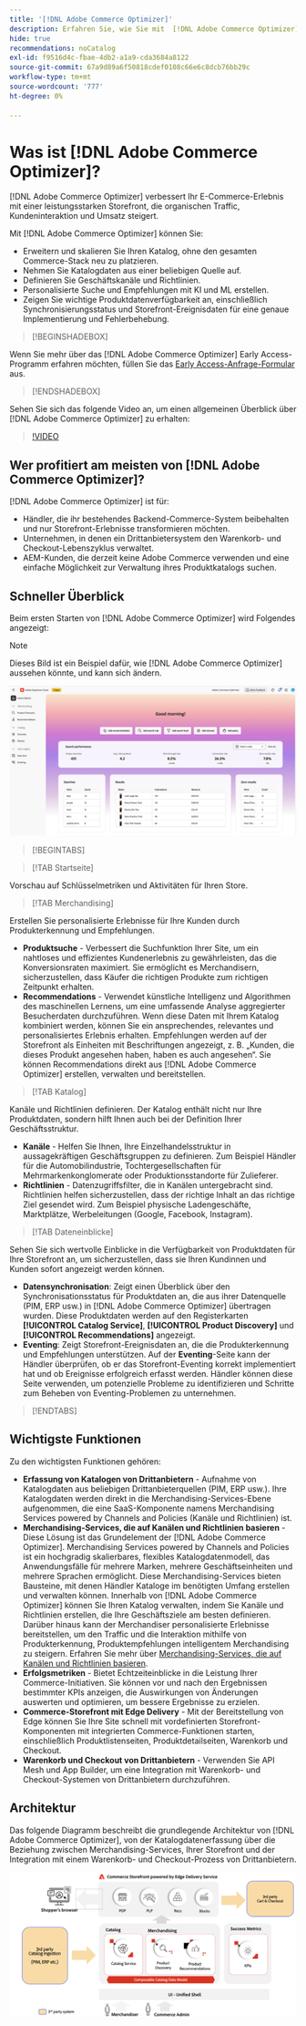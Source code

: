 ```yaml
---
title: '[!DNL Adobe Commerce Optimizer]'
description: Erfahren Sie, wie Sie mit  [!DNL Adobe Commerce Optimizer]  eine schnelle, leistungsstarke Storefront mit einem skalierbaren Katalog bereitstellen können, mit dem Sie Ihr vorhandenes E-Commerce-Backend optimieren können, indem Sie den Traffic erhöhen und höhere Interaktion und Konversion fördern.
hide: true
recommendations: noCatalog
exl-id: f9516d4c-fbae-4db2-a1a9-cda3684a8122
source-git-commit: 67a9d89a6f50818cdef0108c66e6c8dcb76bb29c
workflow-type: tm+mt
source-wordcount: '777'
ht-degree: 0%

---
```


# Was ist [!DNL Adobe Commerce Optimizer]?

[!DNL Adobe Commerce Optimizer] verbessert Ihr E-Commerce-Erlebnis mit einer leistungsstarken Storefront, die organischen Traffic, Kundeninteraktion und Umsatz steigert.

Mit [!DNL Adobe Commerce Optimizer] können Sie:

- Erweitern und skalieren Sie Ihren Katalog, ohne den gesamten Commerce-Stack neu zu platzieren.
- Nehmen Sie Katalogdaten aus einer beliebigen Quelle auf.
- Definieren Sie Geschäftskanäle und Richtlinien.
- Personalisierte Suche und Empfehlungen mit KI und ML erstellen.
- Zeigen Sie wichtige Produktdatenverfügbarkeit an, einschließlich Synchronisierungsstatus und Storefront-Ereignisdaten für eine genaue Implementierung und Fehlerbehebung.

>[!BEGINSHADEBOX]

Wenn Sie mehr über das [!DNL Adobe Commerce Optimizer] Early Access-Programm erfahren möchten, füllen Sie das [Early Access-Anfrage-Formular](https://forms.office.com/Pages/ResponsePage.aspx?id=Wht7-jR7h0OUrtLBeN7O4WOxhjY2doZPikS2hIbfmL5UMlhTMTYzVDhPQVFNTUFYUjJHNlRKTE5TWS4u) aus.

>[!ENDSHADEBOX]

Sehen Sie sich das folgende Video an, um einen allgemeinen Überblick über [!DNL Adobe Commerce Optimizer] zu erhalten:

>[!VIDEO](https://video.tv.adobe.com/v/3450226)

## Wer profitiert am meisten von [!DNL Adobe Commerce Optimizer]?

[!DNL Adobe Commerce Optimizer] ist für:

- Händler, die ihr bestehendes Backend-Commerce-System beibehalten und nur Storefront-Erlebnisse transformieren möchten.
- Unternehmen, in denen ein Drittanbietersystem den Warenkorb- und Checkout-Lebenszyklus verwaltet.
- AEM-Kunden, die derzeit keine Adobe Commerce verwenden und eine einfache Möglichkeit zur Verwaltung ihres Produktkatalogs suchen.

## Schneller Überblick

Beim ersten Starten von [!DNL Adobe Commerce Optimizer] wird Folgendes angezeigt:

>[!NOTE]
>
>Dieses Bild ist ein Beispiel dafür, wie [!DNL Adobe Commerce Optimizer] aussehen könnte, und kann sich ändern.

![[!DNL Adobe Commerce Optimizer] Benutzeroberfläche](assets/user-interface.png)

>[!BEGINTABS]

>[!TAB Startseite]

Vorschau auf Schlüsselmetriken und Aktivitäten für Ihren Store.

>[!TAB Merchandising]

Erstellen Sie personalisierte Erlebnisse für Ihre Kunden durch Produkterkennung und Empfehlungen.

- **Produktsuche** - Verbessert die Suchfunktion Ihrer Site, um ein nahtloses und effizientes Kundenerlebnis zu gewährleisten, das die Konversionsraten maximiert. Sie ermöglicht es Merchandisern, sicherzustellen, dass Käufer die richtigen Produkte zum richtigen Zeitpunkt erhalten.
- **Recommendations** - Verwendet künstliche Intelligenz und Algorithmen des maschinellen Lernens, um eine umfassende Analyse aggregierter Besucherdaten durchzuführen. Wenn diese Daten mit Ihrem Katalog kombiniert werden, können Sie ein ansprechendes, relevantes und personalisiertes Erlebnis erhalten. Empfehlungen werden auf der Storefront als Einheiten mit Beschriftungen angezeigt, z. B. „Kunden, die dieses Produkt angesehen haben, haben es auch angesehen“. Sie können Recommendations direkt aus [!DNL Adobe Commerce Optimizer] erstellen, verwalten und bereitstellen.

>[!TAB Katalog]

Kanäle und Richtlinien definieren. Der Katalog enthält nicht nur Ihre Produktdaten, sondern hilft Ihnen auch bei der Definition Ihrer Geschäftsstruktur.

- **Kanäle** - Helfen Sie Ihnen, Ihre Einzelhandelsstruktur in aussagekräftigen Geschäftsgruppen zu definieren. Zum Beispiel Händler für die Automobilindustrie, Tochtergesellschaften für Mehrmarkenkonglomerate oder Produktionsstandorte für Zulieferer.
- **Richtlinien** - Datenzugriffsfilter, die in Kanälen untergebracht sind. Richtlinien helfen sicherzustellen, dass der richtige Inhalt an das richtige Ziel gesendet wird. Zum Beispiel physische Ladengeschäfte, Marktplätze, Werbeleitungen (Google, Facebook, Instagram).

>[!TAB Dateneinblicke]

Sehen Sie sich wertvolle Einblicke in die Verfügbarkeit von Produktdaten für Ihre Storefront an, um sicherzustellen, dass sie Ihren Kundinnen und Kunden sofort angezeigt werden können.

- **Datensynchronisation**: Zeigt einen Überblick über den Synchronisationsstatus für Produktdaten an, die aus ihrer Datenquelle (PIM, ERP usw.) in [!DNL Adobe Commerce Optimizer] übertragen wurden. Diese Produktdaten werden auf den Registerkarten **[!UICONTROL Catalog Service]**, **[!UICONTROL Product Discovery]** und **[!UICONTROL Recommendations]** angezeigt.
- **Eventing**: Zeigt Storefront-Ereignisdaten an, die die Produkterkennung und Empfehlungen unterstützen. Auf der **Eventing**-Seite kann der Händler überprüfen, ob er das Storefront-Eventing korrekt implementiert hat und ob Ereignisse erfolgreich erfasst werden. Händler können diese Seite verwenden, um potenzielle Probleme zu identifizieren und Schritte zum Beheben von Eventing-Problemen zu unternehmen.

>[!ENDTABS]

## Wichtigste Funktionen

Zu den wichtigsten Funktionen gehören:

- **Erfassung von Katalogen von Drittanbietern** - Aufnahme von Katalogdaten aus beliebigen Drittanbieterquellen (PIM, ERP usw.). Ihre Katalogdaten werden direkt in die Merchandising-Services-Ebene aufgenommen, die eine SaaS-Komponente namens Merchandising Services powered by Channels and Policies (Kanäle und Richtlinien) ist.
- **Merchandising-Services, die auf Kanälen und Richtlinien basieren** - Diese Lösung ist das Grundelement der [!DNL Adobe Commerce Optimizer]. Merchandising Services powered by Channels and Policies ist ein hochgradig skalierbares, flexibles Katalogdatenmodell, das Anwendungsfälle für mehrere Marken, mehrere Geschäftseinheiten und mehrere Sprachen ermöglicht. Diese Merchandising-Services bieten Bausteine, mit denen Händler Kataloge im benötigten Umfang erstellen und verwalten können. Innerhalb von [!DNL Adobe Commerce Optimizer] können Sie Ihren Katalog verwalten, indem Sie Kanäle und Richtlinien erstellen, die Ihre Geschäftsziele am besten definieren. Darüber hinaus kann der Merchandiser personalisierte Erlebnisse bereitstellen, um den Traffic und die Interaktion mithilfe von Produkterkennung&#x200B;, Produktempfehlungen &#x200B; intelligentem Merchandising zu steigern. Erfahren Sie mehr über [Merchandising-Services, die auf Kanälen und Richtlinien basieren](https://experienceleague.adobe.com/en/docs/commerce/merchandising-services/overview).
- **Erfolgsmetriken** - Bietet Echtzeiteinblicke in die Leistung Ihrer Commerce-Initiativen. Sie können vor und nach den Ergebnissen bestimmter KPIs anzeigen, die Auswirkungen von Änderungen auswerten und optimieren, um bessere Ergebnisse zu erzielen.
- **Commerce-Storefront mit Edge Delivery** - Mit der Bereitstellung von Edge können Sie Ihre Site schnell mit vordefinierten Storefront-Komponenten mit integrierten Commerce-Funktionen starten, einschließlich Produktlistenseiten, Produktdetailseiten, Warenkorb und Checkout.
- **Warenkorb und Checkout von Drittanbietern** - Verwenden Sie API Mesh und App Builder, um eine Integration mit Warenkorb- und Checkout-Systemen von Drittanbietern durchzuführen.

## Architektur

Das folgende Diagramm beschreibt die grundlegende Architektur von [!DNL Adobe Commerce Optimizer], von der Katalogdatenerfassung über die Beziehung zwischen Merchandising-Services, Ihrer Storefront und der Integration mit einem Warenkorb- und Checkout-Prozess von Drittanbietern.

![[!DNL Adobe Commerce Optimizer] Architektur](assets/architecture.png)
